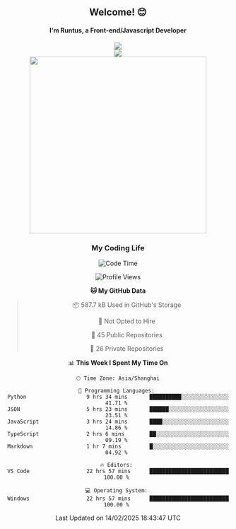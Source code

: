 

<div align="center">
    <div>    
        <h2>Welcome! 😊</h2>
        <h4> I'm Runtus, a Front-end/Javascript Developer</h4>
        <a href="https://github.com/antvis/g2">
            <img src="https://img.shields.io/endpoint?url=https://awards.antv.vision/runtus-g2-contributor.json" />
        </a>
    </div>
    <img style="width=100%" src="https://github.com/user-attachments/assets/96bbb592-d82f-4a25-bfe7-39362c279943"> </img>
</div>


<div align="center">
<img src="https://github-readme-stats.vercel.app/api?username=Runtus&show_icons=true&theme=tokyonight" width=400 />
</div>

<div align="center">
<h3>My Coding Life</h3>

<!--START_SECTION:waka-->
![Code Time](http://img.shields.io/badge/Code%20Time-407%20hrs-blue)

![Profile Views](http://img.shields.io/badge/Profile%20Views-0-blue)

**🐱 My GitHub Data** 

> 📦 587.7 kB Used in GitHub's Storage 
 > 
> 🚫 Not Opted to Hire
 > 
> 📜 45 Public Repositories 
 > 
> 🔑 26 Private Repositories 
 > 
📊 **This Week I Spent My Time On** 

```text
🕑︎ Time Zone: Asia/Shanghai

💬 Programming Languages: 
Python                   9 hrs 34 mins       ██████████░░░░░░░░░░░░░░░   41.71 % 
JSON                     5 hrs 23 mins       ██████░░░░░░░░░░░░░░░░░░░   23.51 % 
JavaScript               3 hrs 24 mins       ████░░░░░░░░░░░░░░░░░░░░░   14.86 % 
TypeScript               2 hrs 6 mins        ██░░░░░░░░░░░░░░░░░░░░░░░   09.19 % 
Markdown                 1 hr 7 mins         █░░░░░░░░░░░░░░░░░░░░░░░░   04.92 % 

🔥 Editors: 
VS Code                  22 hrs 57 mins      █████████████████████████   100.00 % 

💻 Operating System: 
Windows                  22 hrs 57 mins      █████████████████████████   100.00 % 
```


 Last Updated on 14/02/2025 18:43:47 UTC
<!--END_SECTION:waka-->
</div>
